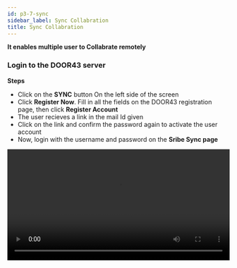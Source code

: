 ```yaml
---
id: p3-7-sync
sidebar_label: Sync Collabration
title: Sync Collabration
---
```

**It enables multiple user to Collabrate remotely**

### Login to the DOOR43 server ###

 
**Steps**

- Click on the **SYNC** button On the left side of the screen
- Click **Register Now**. Fill in all the fields on the DOOR43 registration page, then click **Register Account**
- The user recieves a link in the mail Id given
- Click on the link and confirm the password again to activate the user account
- Now, login with the username and password on the **Sribe Sync page**
<video controls src="/assets/Logintotheserver.mov" width="100%" type="video/mov"/>

### Cloud Sync ###

**Steps**

- Enter a valid username and password to access your DOOR 43 account 
- Select the project you wish to work on, from the **SYNC** pane
- After selecting the desired project click the **CLOUD SYNC** button on the SYNC pane 
- A progress bar will appear, showing the status and completion of the **sync** process
- Once the project is successfully synced, it will be listed at the bottom of the **CLOUD PROJECTS** pane

<video controls src="/assets/cloudsync.mov" width="100%" type="video/mp4"/>



### Offline Sync ###

**Steps**

- Enter a valid username and password to access your DOOR 43 account
- In the CLOUD PROJECTS pane, enter the project owner's username in the specified field
- Choose the project you wish to download to your local system
- The selected project will be filtered, and the CLOUD PROJECTS pane will show the **OFFLINE SYNC** button
- By clicking the **OFFLINE SYNC** button, you can download the project to your local system
- The downloaded project will appear in the **SYNC** pane 
- To edit the downloaded project, navigate to the PROJECTS page and choose the downloaded project 

<video controls src="/assets/offlinesync.mov" width="100%" type="video/mp4"/>



### Contribute to a shared project ###

**Steps**

**Project owner**

- The project owner has to login to DOOR43, https://git.door43.org/
- Select the Project to **collaborate**
- Click on the **collaborator** tab
- Add the names of the collaborators
- Select **Add Collaborator**
- Give access to the collaborator either as **Administrator, Write, or Read**

**Collaborator**

- Go to the **Sync** page
- Login to the DOOR43 account
- The user/collaborator can then enter the project owner's name in the given field on the Sync page of Scribe
- Select the project to work
- Click on **offline sync** on the top right side 
- The project will be synced to Scribe
- A notification stating 'project sync to scribe successful' will appear in the bottom left side
- The project has now been set up for work 

<video controls src="/assets/collabsync.mov" width="100%" type="video/mp4"/>



### How to sync a project ###

**Steps**

- Click on the **Sync** button on the left side of the window
 (If you are a new user, Create a new account in DOOR43)
- Login to the DOOR43 account in the sync page
- A list of all user projects will appear on the left of the sync window 
- The right side of the screen will display all projects saved on the DOOR43 remote server
- Drag and drop a project to the container placed on the right side of the screen
- On the top of the screen, the user can see the uploading progress bar
- The project will then be uploaded to the DOOR43 remote server and displayed to the user in the right-hand column of the screen
<video controls src="/assets/syncaproject.mov" width="100%" type="video/mp4"/>

### Sync a project from the project module ###

A project can be directly synced by the user from the project module.

**Steps**

- Click on the project module and open a project
- Click the **Sync** button
- The uploading progress bar will be displayed at the top
- (Login to the DOOR43 server if you are not done yet)
<video controls src="/assets/projectsync.mov" width="100%" type="video/mp4"/>

### Sync back a project from the DOOR43 remote server ###

The user can **Sync** a project from the server to the local system. Ensure that the project file is not in the local system otherwise the project file will get mergerd into the local system.

**Steps**   

- Click on the **Sync** button Login to the DOOR43 account on the right side of the column
- It lists every project on the door 43 server
- (The project should not be saved)
- Drag and drop a project from the DOOR43 server list into the container on the left side of the screen
- With this, a project will be synced back from the server

<video controls src="/assets/syncback.mov" width="100%" type="video/mov"/>

### Merge a project from the DOOR43 remote server ###


**Steps**

- Click on the **Sync** button,login to the DOOR43 account
- It displays all the projects in the door 43 server at the right side of the column
- Drag and drop a project from the DOOR43 server list into the container on the left side of the screen
- The progress bar will appear
- (You can undo the merging process by clicking the undo button before counting down to an end)
- This will merge a project from the server
<video controls src="/assets/merge.mov" width="100%" type="video/mov"/>